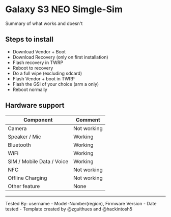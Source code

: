 # Galaxy S3 NEO Simgle-Sim

Summary of what works and doesn't

## Steps to install

* Download Vendor + Boot
* Download Recovery (only on first installation)
* Flash recovery in TWRP
* Reboot to recovery
* Do a full wipe (excluding sdcard)
* Flash Vendor + boot in TWRP
* Flash the GSI of your choice (arm a only)
* Reboot normally

## Hardware support

| Component                 |      Comment                                              |
|---------------------------|-----------------------------------------------------------|
| Camera                    | Not working                                                    |
| Speaker / Mic             | Working                                                    |
| Bluetooth                 | Working                                                    |
| WiFi                      | Working                                                    |
| SIM / Mobile Data / Voice | Working                                                    |
| NFC                       | Not working                                                    |
| Offline Charging          | Not working                                                    |
| Other feature             | None                                                    |
---

Tested By: username - Model-Number(region), Firmware Version - Date tested - Template created by @zguithues and @hackintosh5